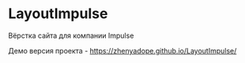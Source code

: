# LayoutImpulse
Вёрстка сайта для компании Impulse



Демо версия проекта - https://zhenyadope.github.io/LayoutImpulse/